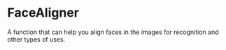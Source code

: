 # FaceAligner
A function that can help you align faces in the images for recognition and other types of uses.
